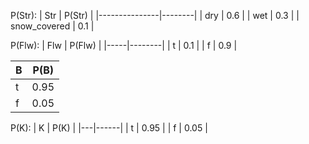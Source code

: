 P(Str):
| Str | P(Str) |
|---------------|--------|
| dry | 0.6 |
| wet | 0.3 |
| snow_covered | 0.1 |

P(Flw):
| Flw | P(Flw) |
|-----|--------|
| t | 0.1 |
| f | 0.9 |

| B | P(B) |
|---|------|
| t | 0.95 |
| f | 0.05 |

P(K):
| K | P(K) |
|---|------|
| t | 0.95 |
| f | 0.05 |
